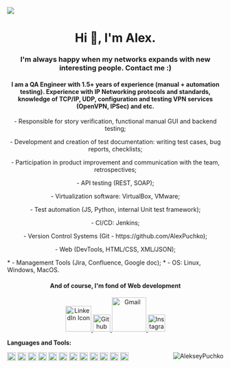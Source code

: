 <head><link rel="stylesheet" href="https://cdnjs.cloudflare.com/ajax/libs/font-awesome/4.7.0/css/font-awesome.min.css"></head>
<img src="/content/head-1.jfif">
<h1 align="center">Hi 👋, I'm Alex. </h1>
<h3 align="center"> I'm always happy when my networks expands with new interesting people. Contact me :)</h3>
<h4 align="center"> I am a QA Engineer with 1.5+ years of experience (manual + automation testing). Experience with IP Networking protocols and standards, knowledge of TCP/IP, UDP, configuration and testing VPN services (OpenVPN, IPSec) and etc.</h4>
<p align = "center"> - Responsible for story verification, functional manual GUI and backend testing;</p>
<p align = "center"> - Development and creation of test documentation: writing test cases, bug reports, checklists;</p>
<p align = "center"> - Participation in product improvement and communication with the team, retrospectives;</p>
<p align = "center"> - API testing (REST, SOAP);</p>
<p align = "center"> - Virtualization software: VirtualBox, VMware;</p>
<p align = "center"> - Test automation (JS, Python, internal Unit test framework);</p>
<p align = "center"> - CI/CD: Jenkins;</p>
<p align = "center"> - Version Control Systems (Git - https://github.com/AlexPuchko);</p>
<p align = "center"> - Web (DevTools, HTML/CSS, XML/JSON);</p>
* - Management Tools (Jira, Confluence, Google doc);
* - OS: Linux, Windows, MacOS.
<h4 align="center"> And of course, I'm fond of Web development</h4>
<p align = "center"> 
  <a href = "https://www.linkedin.com/in/alex-puchko/">
    <img src="/content/3.png" alt = "LinkedIn Icon" width=60px>
  </a>
  <a href = "https://github.com/AlexPuchko">
    <img src="/content/2.png" alt = "Github Icon" width=40px>
  </a>
    <a href="mailto:aliakseipuchko@gmail.com">
   <img src="/content/1.jpeg" alt="Gmail" width=80px/>
  </a>
   </a>
    <a href="https://www.instagram.com/alex_puchko/">
   <img src="/content/4.png" alt="Instagram" width=40px/>
  </a>
</p>


**Languages and Tools:**  

<code><img height="20" src="https://cdn.jsdelivr.net/npm/simple-icons@3.12.2/icons/html5.svg"></code>
<code><img height="20" src="https://cdn.jsdelivr.net/npm/simple-icons@3.12.2/icons/css3.svg"></code>
<code><img height="20" src="https://cdn.jsdelivr.net/npm/simple-icons@3.12.2/icons/javascript.svg"></code>
<code><img height="20" src="https://cdn.jsdelivr.net/npm/simple-icons@3.12.2/icons/python.svg"></code>
<code><img height="20" src="https://cdn.jsdelivr.net/npm/simple-icons@3.12.2/icons/jenkins.svg"></code>
<img align="right"  src="https://github-readme-stats.vercel.app/api?username=AlekseyPuchko&count_private=true&show_icons=true" alt="AlekseyPuchko" />
<code><img height="20" src="https://cdn.jsdelivr.net/npm/simple-icons@3.12.2/icons/postman.svg"></code>
<code><img height="20" src="https://cdn.jsdelivr.net/npm/simple-icons@3.12.2/icons/jira.svg"></code>
<code><img height="20" src="https://cdn.jsdelivr.net/npm/simple-icons@3.12.2/icons/virtualbox.svg"></code>
<code><img height="20" src="https://cdn.jsdelivr.net/npm/simple-icons@3.12.2/icons/bootstrap.svg"></code>
<code><img height="20" src="https://cdn.jsdelivr.net/npm/simple-icons@3.12.2/icons/git.svg"></code>
<code><img height="20" src="https://cdn.jsdelivr.net/npm/simple-icons@3.12.2/icons/mysql.svg"></code>
<code><img height="20" src="https://cdn.jsdelivr.net/npm/simple-icons@3.12.2/icons/linux.svg"></code>

<!--
**AlekseyPuchko/AlekseyPuchko** is a ✨ _special_ ✨ repository because its `README.md` (this file) appears on your GitHub profile.

